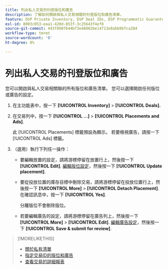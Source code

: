 ```yaml
---
title: 列出私人交易的刊登版位和廣告
description: 了解如何開啟與私人交易相關的刊登版位和廣告清單。
feature: DSP Private Inventory, DSP Deal IDs, DSP Programmatic Guaranteed Deals
exl-id: 8003c053-eaa1-420d-853f-3c25643f4ef8
source-git-commit: 443f8907644bf3e480626e14713e8abb9bfca284
workflow-type: tm+mt
source-wordcount: '0'
ht-degree: 0%

---
```


# 列出私人交易的刊登版位和廣告

您可以開啟與私人交易相關聯的所有版位和廣告清單。 您可以選擇開啟任何版位或廣告的設定。

1. 在主功能表中，按一下 **[!UICONTROL Inventory]** > **[!UICONTROL Deals].**

1. 在交易列中，按一下  **[!UICONTROL ...]** > **[!UICONTROL Placements and Ads]**.

   此 [!UICONTROL Placements] 標籤預設為顯示。 若要檢視廣告，請按一下 [!UICONTROL Ads] 標籤。

1. （選用）執行下列任一操作：

   * 要編輯放置的設定，請將游標停留在放置行上，然後按一下 **[!UICONTROL Edit]**. [編輯版位設定](/help/dsp/campaign-management/placements/placement-settings.md)，然後按一下 **[!UICONTROL Update placement]**.

   * 要從投放位置的庫存目標中刪除交易，請將游標停留在投放位置行上，然後按一下 **[!UICONTROL More]** > **[!UICONTROL Detach Placement]**. 在確認訊息中，按一下 **[!UICONTROL Yes]**.

      分離版位不會刪除版位。

   * 若要編輯廣告的設定，請將游標停留在廣告列上，然後按一下 **[!UICONTROL More]** > **[!UICONTROL Edit]**. [編輯廣告設定](/help/dsp/campaign-management/ads/ad-edit.md)，然後按一下 **[!UICONTROL Save & submit for review]**.

>[!MORELIKETHIS]
>
>* [關於私有清單](private-inventory-about.md)
>* [指定交易ID的版位和廣告](deal-id-attach-placements.md)
>* [查看交易的詳細報表](deal-view-report.md)

